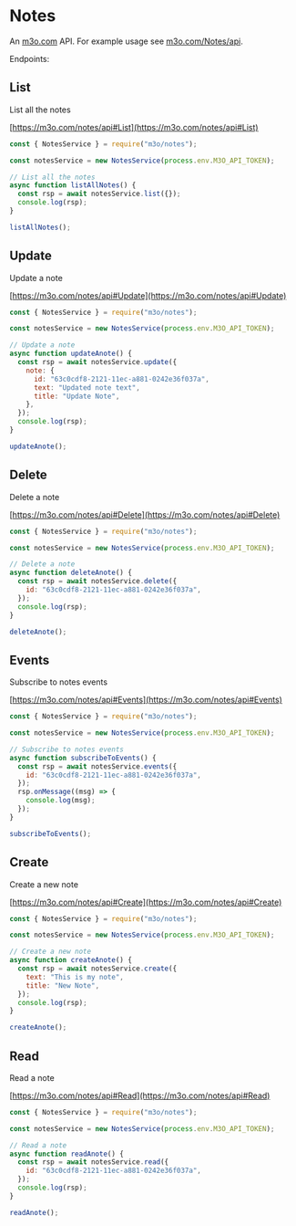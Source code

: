 # Notes

An [m3o.com](https://m3o.com) API. For example usage see [m3o.com/Notes/api](https://m3o.com/Notes/api).

Endpoints:

## List

List all the notes

[https://m3o.com/notes/api#List](https://m3o.com/notes/api#List)

```js
const { NotesService } = require("m3o/notes");

const notesService = new NotesService(process.env.M3O_API_TOKEN);

// List all the notes
async function listAllNotes() {
  const rsp = await notesService.list({});
  console.log(rsp);
}

listAllNotes();
```

## Update

Update a note

[https://m3o.com/notes/api#Update](https://m3o.com/notes/api#Update)

```js
const { NotesService } = require("m3o/notes");

const notesService = new NotesService(process.env.M3O_API_TOKEN);

// Update a note
async function updateAnote() {
  const rsp = await notesService.update({
    note: {
      id: "63c0cdf8-2121-11ec-a881-0242e36f037a",
      text: "Updated note text",
      title: "Update Note",
    },
  });
  console.log(rsp);
}

updateAnote();
```

## Delete

Delete a note

[https://m3o.com/notes/api#Delete](https://m3o.com/notes/api#Delete)

```js
const { NotesService } = require("m3o/notes");

const notesService = new NotesService(process.env.M3O_API_TOKEN);

// Delete a note
async function deleteAnote() {
  const rsp = await notesService.delete({
    id: "63c0cdf8-2121-11ec-a881-0242e36f037a",
  });
  console.log(rsp);
}

deleteAnote();
```

## Events

Subscribe to notes events

[https://m3o.com/notes/api#Events](https://m3o.com/notes/api#Events)

```js
const { NotesService } = require("m3o/notes");

const notesService = new NotesService(process.env.M3O_API_TOKEN);

// Subscribe to notes events
async function subscribeToEvents() {
  const rsp = await notesService.events({
    id: "63c0cdf8-2121-11ec-a881-0242e36f037a",
  });
  rsp.onMessage((msg) => {
    console.log(msg);
  });
}

subscribeToEvents();
```

## Create

Create a new note

[https://m3o.com/notes/api#Create](https://m3o.com/notes/api#Create)

```js
const { NotesService } = require("m3o/notes");

const notesService = new NotesService(process.env.M3O_API_TOKEN);

// Create a new note
async function createAnote() {
  const rsp = await notesService.create({
    text: "This is my note",
    title: "New Note",
  });
  console.log(rsp);
}

createAnote();
```

## Read

Read a note

[https://m3o.com/notes/api#Read](https://m3o.com/notes/api#Read)

```js
const { NotesService } = require("m3o/notes");

const notesService = new NotesService(process.env.M3O_API_TOKEN);

// Read a note
async function readAnote() {
  const rsp = await notesService.read({
    id: "63c0cdf8-2121-11ec-a881-0242e36f037a",
  });
  console.log(rsp);
}

readAnote();
```
